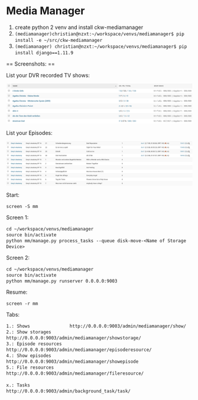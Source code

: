 Media Manager
=============

1. create python 2 venv and install ckw-mediamanager
2. `(mediamanager)christian@nzxt:~/workspace/venvs/mediamanager$ pip install -e ~/src/ckw-mediamanager`
3. `(mediamanager) christian@nzxt:~/workspace/venvs/mediamanager$ pip install django==1.11.9`


== Screenshots: ==

List your DVR recorded TV shows:

![Shows](shows.png)

List your Episodes:

![Episodes](showepisodes.png)


Start:

    screen -S mm
    
Screen 1:

    cd ~/workspace/venvs/mediamanager
    source bin/activate
    python mm/manage.py process_tasks --queue disk-move-<Name of Storage Device>

Screen 2:

    cd ~/workspace/venvs/mediamanager
    source bin/activate
    python mm/manage.py runserver 0.0.0.0:9003

Resume:

    screen -r mm

Tabs:

    1.: Shows               http://0.0.0.0:9003/admin/mediamanager/show/
    2.: Show storages       http://0.0.0.0:9003/admin/mediamanager/showstorage/
    3.: Episode resources   http://0.0.0.0:9003/admin/mediamanager/episoderesource/
    4.: Show episodes       http://0.0.0.0:9003/admin/mediamanager/showepisode
    5.: File resources      http://0.0.0.0:9003/admin/mediamanager/fileresource/

    x.: Tasks               http://0.0.0.0:9003/admin/background_task/task/
